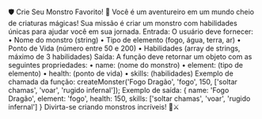 🛡️ Crie Seu Monstro Favorito! 🐉
Você é um aventureiro em um mundo cheio de criaturas mágicas! Sua missão é criar um monstro com habilidades únicas para ajudar você em sua jornada.
Entrada: O usuário deve fornecer:
•	Nome do monstro (string)
•	Tipo de elemento (fogo, água, terra, ar)
•	Ponto de Vida (número entre 50 e 200)
•	Habilidades (array de strings, máximo de 3 habilidades)
Saída: A função deve retornar um objeto com as seguintes propriedades:
•	name: (nome do monstro)
•	element: (tipo de elemento)
•	health: (ponto de vida)
•	skills: (habilidades)
Exemplo de chamada da função:
createMonster('Fogo Dragão', 'fogo', 150, ['soltar chamas', 'voar', 'rugido infernal']);
Exemplo de saída:
{ name: 'Fogo Dragão', element: 'fogo', health: 150, skills: ['soltar chamas', 'voar', 'rugido infernal'] }
Divirta-se criando monstros incríveis! 🎩⚔️
